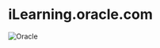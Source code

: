 # iLearning.oracle.com
![Oracle](https://user-images.githubusercontent.com/30287338/74217233-fa487480-4cb7-11ea-84cd-f67b045422b2.jpg)
